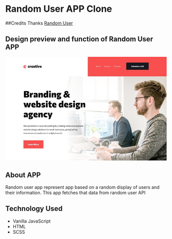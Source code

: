 # Random User APP Clone

##Credits Thanks [Random User](https://randomuser.me/)

## Design preview and function of Random User APP
![Random User Design Image](./design-image.jpg)

## About APP

Random user app represent app based on a random display of users and their information. This app fetches that data from random user API

## Technology Used
- Vanilla JavaScript
- HTML
- SCSS
